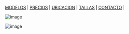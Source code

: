[MODELOS](./MODELOS.MD) | [PRECIOS](./PRECIOS.MD) | [UBICACION](./UBICACION.MD) | [TALLAS](./TALLAS.MD) | [CONTACTO](./CONTACTO.MD) | 

![image](https://user-images.githubusercontent.com/100168748/158479941-2401c946-1002-4815-af15-5344d56e4485.png)


![image](https://user-images.githubusercontent.com/100168748/158479998-ed6b7a3b-4191-4b59-9086-bdeb579faf94.png)


